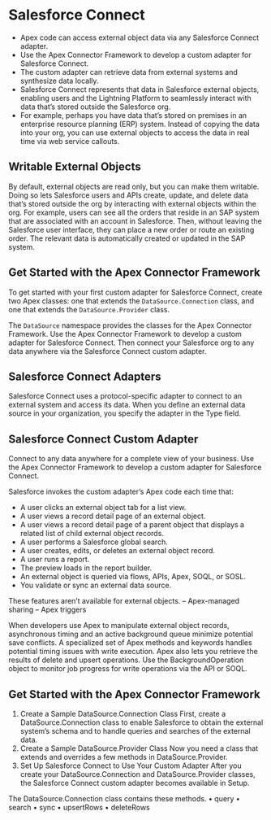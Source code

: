 # Salesforce Connect
* Apex code can access external object data via any Salesforce Connect adapter. 
* Use the Apex Connector Framework to develop a custom adapter for Salesforce Connect.
* The custom adapter can retrieve data from external systems and synthesize data locally.
* Salesforce Connect represents that data in Salesforce external objects, enabling users and the Lightning Platform to seamlessly interact with data that’s stored outside the Salesforce org.
* For example, perhaps you have data that’s stored on premises in an enterprise resource planning (ERP) system. Instead of copying the data into your org, you can use external objects to access the data in real time via web service callouts.

## Writable External Objects
By default, external objects are read only, but you can make them writable. Doing so lets Salesforce users and APIs create, update, and delete data that’s stored outside the org by interacting with external objects within the org. For example, users can see all the orders that reside in an SAP system that are associated with an account in Salesforce. Then, without leaving the Salesforce user interface, they can place a new order or route an existing order. The relevant data is automatically created or updated in the SAP system.

## Get Started with the Apex Connector Framework
To get started with your first custom adapter for Salesforce Connect, create two Apex classes: one that extends the `DataSource.Connection` class, and one that extends the `DataSource.Provider` class.

The `DataSource` namespace provides the classes for the Apex Connector Framework. Use the Apex Connector Framework to develop a custom adapter for Salesforce Connect. Then connect your Salesforce org to any data anywhere via the Salesforce Connect custom adapter.

## Salesforce Connect Adapters
Salesforce Connect uses a protocol-specific adapter to connect to an external system and access its data. When you define an external data source in your organization, you specify the adapter in the Type field.

## Salesforce Connect Custom Adapter
Connect to any data anywhere for a complete view of your business. Use the Apex Connector Framework to develop a custom adapter for Salesforce Connect.

Salesforce invokes the custom adapter’s Apex code each time that:
* A user clicks an external object tab for a list view.
* A user views a record detail page of an external object.
* A user views a record detail page of a parent object that displays a related list of child external object records.
* A user performs a Salesforce global search.
* A user creates, edits, or deletes an external object record.
* A user runs a report.
* The preview loads in the report builder.
* An external object is queried via flows, APIs, Apex, SOQL, or SOSL.
* You validate or sync an external data source.

These features aren’t available for external objects.
– Apex-managed sharing
– Apex triggers

When developers use Apex to manipulate external object records, asynchronous timing and an active background queue minimize potential save conflicts. A specialized set of Apex methods and keywords handles potential timing issues with write execution. Apex also lets you retrieve the results of delete and upsert operations. Use the BackgroundOperation object to monitor job progress for write operations via the API or SOQL.

## Get Started with the Apex Connector Framework
1. Create a Sample DataSource.Connection Class
First, create a DataSource.Connection class to enable Salesforce to obtain the external system’s schema and to handle queries and searches of the external data.
2. Create a Sample DataSource.Provider Class
Now you need a class that extends and overrides a few methods in DataSource.Provider.
3. Set Up Salesforce Connect to Use Your Custom Adapter
After you create your DataSource.Connection and DataSource.Provider classes, the Salesforce Connect custom adapter becomes available in Setup.


The DataSource.Connection class contains these methods. • query
• search
• sync
• upsertRows • deleteRows
